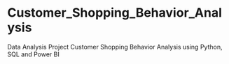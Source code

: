 # Customer_Shopping_Behavior_Analysis
Data Analysis Project Customer Shopping Behavior Analysis using Python, SQL and Power BI
